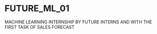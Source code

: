 # FUTURE_ML_01
MACHINE LEARNING INTERNSHIP BY FUTURE INTERNS AND WITH THE FIRST TASK OF SALES FORECAST
